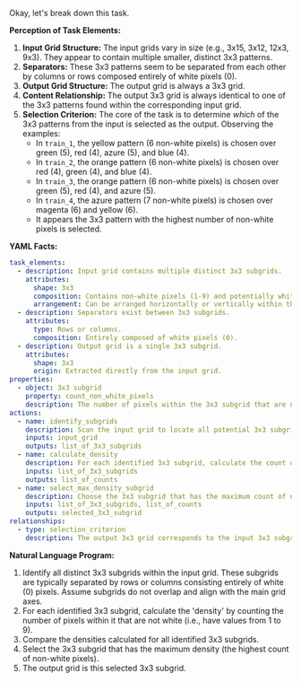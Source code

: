 Okay, let's break down this task.

**Perception of Task Elements:**

1.  **Input Grid Structure:** The input grids vary in size (e.g., 3x15, 3x12, 12x3, 9x3). They appear to contain multiple smaller, distinct 3x3 patterns.
2.  **Separators:** These 3x3 patterns seem to be separated from each other by columns or rows composed entirely of white pixels (0).
3.  **Output Grid Structure:** The output grid is always a 3x3 grid.
4.  **Content Relationship:** The output 3x3 grid is always identical to one of the 3x3 patterns found within the corresponding input grid.
5.  **Selection Criterion:** The core of the task is to determine *which* of the 3x3 patterns from the input is selected as the output. Observing the examples:
    *   In `train_1`, the yellow pattern (6 non-white pixels) is chosen over green (5), red (4), azure (5), and blue (4).
    *   In `train_2`, the orange pattern (6 non-white pixels) is chosen over red (4), green (4), and blue (4).
    *   In `train_3`, the orange pattern (6 non-white pixels) is chosen over green (5), red (4), and azure (5).
    *   In `train_4`, the azure pattern (7 non-white pixels) is chosen over magenta (6) and yellow (6).
    *   It appears the 3x3 pattern with the highest number of non-white pixels is selected.

**YAML Facts:**


```yaml
task_elements:
  - description: Input grid contains multiple distinct 3x3 subgrids.
    attributes:
      shape: 3x3
      composition: Contains non-white pixels (1-9) and potentially white pixels (0).
      arrangement: Can be arranged horizontally or vertically within the larger input grid.
  - description: Separators exist between 3x3 subgrids.
    attributes:
      type: Rows or columns.
      composition: Entirely composed of white pixels (0).
  - description: Output grid is a single 3x3 subgrid.
    attributes:
      shape: 3x3
      origin: Extracted directly from the input grid.
properties:
  - object: 3x3 subgrid
    property: count_non_white_pixels
    description: The number of pixels within the 3x3 subgrid that are not white (value > 0).
actions:
  - name: identify_subgrids
    description: Scan the input grid to locate all potential 3x3 subgrids, often separated by white pixel rows/columns.
    inputs: input_grid
    outputs: list_of_3x3_subgrids
  - name: calculate_density
    description: For each identified 3x3 subgrid, calculate the count of non-white pixels.
    inputs: list_of_3x3_subgrids
    outputs: list_of_counts
  - name: select_max_density_subgrid
    description: Choose the 3x3 subgrid that has the maximum count of non-white pixels. If multiple subgrids share the maximum count, the specific selection rule isn't definitively shown by these examples but seems consistent with selecting the one found first during a standard top-to-bottom, left-to-right scan, or potentially the last one. However, in all provided examples, there is a unique maximum.
    inputs: list_of_3x3_subgrids, list_of_counts
    outputs: selected_3x3_subgrid
relationships:
  - type: selection_criterion
    description: The output 3x3 grid corresponds to the input 3x3 subgrid possessing the highest number of non-white pixels.
```


**Natural Language Program:**

1.  Identify all distinct 3x3 subgrids within the input grid. These subgrids are typically separated by rows or columns consisting entirely of white (0) pixels. Assume subgrids do not overlap and align with the main grid axes.
2.  For each identified 3x3 subgrid, calculate the 'density' by counting the number of pixels within it that are not white (i.e., have values from 1 to 9).
3.  Compare the densities calculated for all identified 3x3 subgrids.
4.  Select the 3x3 subgrid that has the maximum density (the highest count of non-white pixels).
5.  The output grid is this selected 3x3 subgrid.